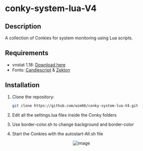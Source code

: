 # conky-system-lua-V4

## Description
A collection of Conkies for system monitoring using Lua scripts.

## Requirements
- vnstat 1.18: [Download here](https://github.com/vergoh/vnstat/releases/tag/v1.18)
- Fonts: [Candlescript](https://www.dafont.com/candlescript.font) & [Zekton](https://www.dafont.com/zekton.font)

## Installation
1. Clone the repository:
   ```sh
   git clone https://github.com/wim66/conky-system-lua-V4.git

2. Edit all the settings.lua files inside the Conky folders

3. Use border-color.sh to change background and border-color

4. Start the Conkies with the autostart-All.sh file

<p align="center"> <img src="https://github.com/wim66/conky-system-lua-V4/blob/main/preview.png" alt="image"></p>